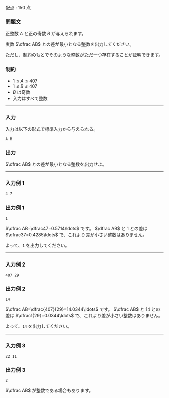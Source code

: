 配点 : $150$ 点

### 問題文

正整数 $A$ と正の奇数 $B$ が与えられます。

実数 $\dfrac AB$ との差が最小となる整数を出力してください。

ただし、制約のもとでそのような整数がただ一つ存在することが証明できます。

### 制約

  * $1\leq A\leq407$
  * $1\leq B\leq407$
  * $B$ は奇数
  * 入力はすべて整数



* * *

### 入力

入力は以下の形式で標準入力から与えられる。
    
    
    A B

### 出力

$\dfrac AB$ との差が最小となる整数を出力せよ。

* * *

### 入力例 1
    
    
    4 7

### 出力例 1
    
    
    1

$\dfrac AB=\dfrac47=0.5714\ldots$ です。 $\dfrac AB$ と $1$ との差は $\dfrac37=0.4285\ldots$ で、これより差が小さい整数はありません。

よって、`1` を出力してください。

* * *

### 入力例 2
    
    
    407 29

### 出力例 2
    
    
    14

$\dfrac AB=\dfrac{407}{29}=14.0344\ldots$ です。 $\dfrac AB$ と $14$ との差は $\dfrac1{29}=0.0344\ldots$ で、これより差が小さい整数はありません。

よって、`14` を出力してください。

* * *

### 入力例 3
    
    
    22 11

### 出力例 3
    
    
    2

$\dfrac AB$ が整数である場合もあります。
